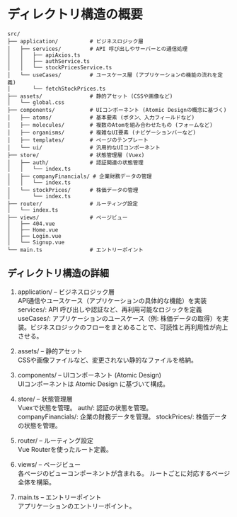 # ディレクトリ構造の概要

```plaintext
src/
├── application/          # ビジネスロジック層
│   ├── services/         # API 呼び出しやサーバーとの通信処理
│   │   ├── apiAxios.ts
│   │   ├── authService.ts
│   │   └── stockPricesService.ts
│   └── useCases/         # ユースケース層 (アプリケーションの機能の流れを定義)
│       └── fetchStockPrices.ts
├── assets/               # 静的アセット (CSSや画像など)
│   └── global.css
├── components/           # UIコンポーネント (Atomic Designの概念に基づく)
│   ├── atoms/            # 基本要素 (ボタン、入力フィールドなど)
│   ├── molecules/        # 複数のAtomを組み合わせたもの (フォームなど)
│   ├── organisms/        # 複雑なUI要素 (ナビゲーションバーなど)
│   ├── templates/        # ページのテンプレート
│   └── ui/               # 汎用的なUIコンポーネント
├── store/                # 状態管理層 (Vuex)
│   ├── auth/             # 認証関連の状態管理
│   │   └── index.ts
│   ├── companyFinancials/ # 企業財務データの管理
│   │   └── index.ts
│   └── stockPrices/      # 株価データの管理
│       └── index.ts
├── router/               # ルーティング設定
│   └── index.ts
├── views/                # ページビュー
│   ├── 404.vue
│   ├── Home.vue
│   ├── Login.vue
│   └── Signup.vue
└── main.ts               # エントリーポイント
```

## ディレクトリ構造の詳細
1. application/ – ビジネスロジック層<br>
API通信やユースケース（アプリケーションの具体的な機能）を実装<br>
services/: API 呼び出しや認証など、再利用可能なロジックを定義<br>
useCases/: アプリケーションのユースケース（例: 株価データの取得）を実装。ビジネスロジックのフローをまとめることで、可読性と再利用性が向上させる。

2. assets/ – 静的アセット<br>
CSSや画像ファイルなど、変更されない静的なファイルを格納。

3. components/ – UIコンポーネント (Atomic Design)<br>
UIコンポーネントは Atomic Design に基づいて構成。

4. store/ – 状態管理層<br>
Vuexで状態を管理。
auth/: 認証の状態を管理。<br>
companyFinancials/: 企業の財務データを管理。
stockPrices/: 株価データの状態を管理。

5. router/ – ルーティング設定<br>
Vue Routerを使ったルート定義。

6. views/ – ページビュー<br>
各ページのビューコンポーネントが含まれる。
ルートごとに対応するページ全体を構築。

7. main.ts – エントリーポイント<br>
アプリケーションのエントリーポイント。